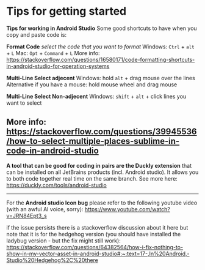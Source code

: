 # Tips for getting started

**Tips for working in Android Studio**
Some good shortcuts to have when you copy and paste code is:

**Format Code** 
*select the code that you want to format*
Windows: `Ctrl` + `alt` + `L`
Mac:   `Opt` + `Command` + `L`
More info: https://stackoverflow.com/questions/16580171/code-formatting-shortcuts-in-android-studio-for-operation-systems

**Multi-Line Select adjecent**
Windows: hold `alt` + drag mouse over the lines
Alternative if you have a mouse: hold mouse wheel and drag mouse

**Multi-Line Select Non-adjecent**
Windows: `shift` + `alt` + click lines you want to select

More info: https://stackoverflow.com/questions/39945536/how-to-select-multiple-places-sublime-in-code-in-android-studio
---

**A tool that can be good for coding in pairs are the Duckly extension** that can be installed on all JetBrains products (incl. Android studio). It allows you to both code together real time on the same branch.
See more here: https://duckly.com/tools/android-studio

---

For the **Android studio Icon bug** please refer to the following youtube video (with an awful AI voice, sorry): https://www.youtube.com/watch?v=JRN84Ept3_s

if the issue persists there is a stackoverflow discussion about it here but note that it is for the hedgehog version (you should have installed the ladybug version - but the fix might still work):
https://stackoverflow.com/questions/64382564/how-i-fix-nothing-to-show-in-my-vector-asset-in-android-studio#:~:text=17-,In%20Android,-Studio%20Hedgehog%2C%20there